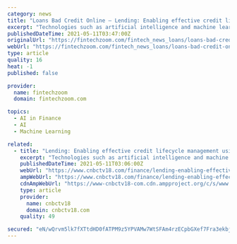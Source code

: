 ```yaml
---
category: news
title: "Loans Bad Credit Online – Lending: Enabling effective credit lifecycle management using AI and machine learning"
excerpt: "Technologies such as artificial intelligence and machine learning models that were once considered nascent and on the horizon are now at the forefront of financial services, especially lending. Hesitation to adopt these technologies could prove costly for lending institutions because of the game-changing advantages they bring to the business model."
publishedDateTime: 2021-05-11T03:47:00Z
originalUrl: "https://fintechzoom.com/fintech_news_loans/loans-bad-credit-online-lending-enabling-effective-credit-lifecycle-management-using-ai-and-machine-learning/"
webUrl: "https://fintechzoom.com/fintech_news_loans/loans-bad-credit-online-lending-enabling-effective-credit-lifecycle-management-using-ai-and-machine-learning/"
type: article
quality: 16
heat: -1
published: false

provider:
  name: fintechzoom
  domain: fintechzoom.com

topics:
  - AI in Finance
  - AI
  - Machine Learning

related:
  - title: "Lending: Enabling effective credit lifecycle management using AI and machine learning"
    excerpt: "Technologies such as artificial intelligence and machine learning models that were once considered nascent and on the horizon are now at the forefront of financial services, especially lending. Get latest Finance online at cnbctv18."
    publishedDateTime: 2021-05-11T03:06:00Z
    webUrl: "https://www.cnbctv18.com/finance/lending-enabling-effective-credit-lifecycle-management-using-ai-and-machine-learning-9259431.htm"
    ampWebUrl: "https://www.cnbctv18.com/finance/lending-enabling-effective-credit-lifecycle-management-using-ai-and-machine-learning-9259431.htm/amp"
    cdnAmpWebUrl: "https://www-cnbctv18-com.cdn.ampproject.org/c/s/www.cnbctv18.com/finance/lending-enabling-effective-credit-lifecycle-management-using-ai-and-machine-learning-9259431.htm/amp"
    type: article
    provider:
      name: cnbctv18
      domain: cnbctv18.com
    quality: 49

secured: "eN/wQrvm5lk7fXTtdHD0fATPM9z5YPVAMw7WtSFAm4rzECpbGXef7Fra3ekbjvDjiElaFWtqqU4HEXdxgWMAugyXbco8uMOAx4mV0CxwIJbS5HWVw9H7Mf15o2/S4PRy/6eucpqCec0IudvGPGm/aI+C6waqXHQw1xcEFi3rjS4RGLOUPFIBPavdWuyjBKvd+AxVw86AeY4WrkpVzKJx0vMn4p+0bAhOFuP+72lTI4zN0OqoQrSUbf4jgKCol72cCKiSNex874jVKHxCaLUF4FNeanAcbZpZk4xTpOhpUFMaZc+Xc/SVOtgnA2+yRPzR83pz+hkGgFIT/EfBRG3fYLEwOoRcS4XwfMriR9DI4d8=;usnlRvDVCkQGhxbrCpm+MQ=="
---
```


